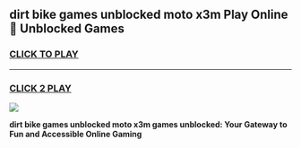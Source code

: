 
## dirt bike games unblocked moto x3m Play Online 👋 Unblocked Games
<h3>
<a href="https://premium.freeplayer.one?title=dirt_bike_games_unblocked_moto_x3m&ref=19F">CLICK TO PLAY</a></h3>
<hr>

<h3>
<a href="https://premium.freeplayer.one?title=dirt_bike_games_unblocked_moto_x3m&ref=19F">CLICK 2 PLAY</a>
  
</h3>

<a href="https://premium.freeplayer.one?title=dirt_bike_games_unblocked_moto_x3m&ref=19F"><img src="https://clearcache.store/games.png"></a>


**dirt bike games unblocked moto x3m games unblocked: Your Gateway to Fun and Accessible Online Gaming**
